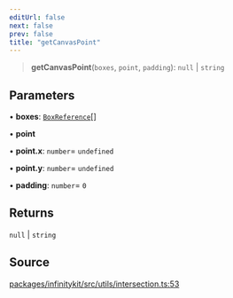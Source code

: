 ```yaml
---
editUrl: false
next: false
prev: false
title: "getCanvasPoint"
---
```


> **getCanvasPoint**(`boxes`, `point`, `padding`): `null` \| `string`

## Parameters

• **boxes**: [`BoxReference`](../type-aliases/BoxReference.md)[]

• **point**

• **point\.x**: `number`= `undefined`

• **point\.y**: `number`= `undefined`

• **padding**: `number`= `0`

## Returns

`null` \| `string`

## Source

[packages/infinitykit/src/utils/intersection.ts:53](https://github.com/nodenogg-in/alpha-p2p/blob/e7369be/packages/infinitykit/src/utils/intersection.ts#L53)
